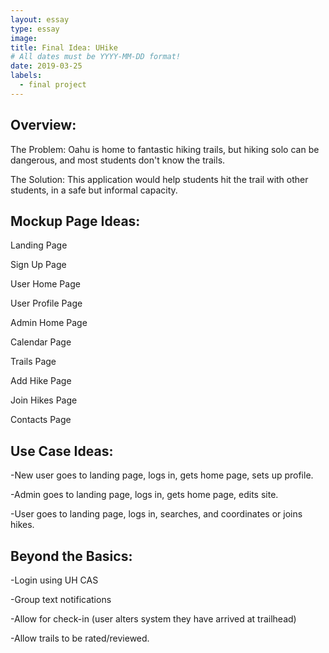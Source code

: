```yaml
---
layout: essay
type: essay
image:
title: Final Idea: UHike
# All dates must be YYYY-MM-DD format!
date: 2019-03-25
labels:
  - final project
---
```


<h2>Overview:</h2>

The Problem:   Oahu is home to fantastic hiking trails, but hiking solo can be dangerous, and most students don't know the trails.

The Solution:  This application would help students hit the trail with other students, in a safe but informal capacity.

<h2>Mockup Page Ideas:</h2>

Landing Page

Sign Up Page

User Home Page

User Profile Page

Admin Home Page

Calendar Page

Trails Page

Add Hike Page

Join Hikes Page

Contacts Page

<h2>Use Case Ideas:</h2>

-New user goes to landing page, logs in, gets home page, sets up profile. 

-Admin goes to landing page, logs in, gets home page, edits site.

-User goes to landing page, logs in, searches, and coordinates or joins hikes.


<h2>Beyond the Basics:</h2>

-Login using UH CAS

-Group text notifications

-Allow for check-in (user alters system they have arrived at trailhead)

-Allow trails to be rated/reviewed.



